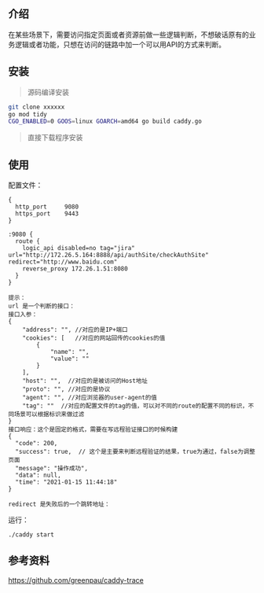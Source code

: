 ## 介绍

在某些场景下，需要访问指定页面或者资源前做一些逻辑判断，不想破话原有的业务逻辑或者功能，只想在访问的链路中加一个可以用API的方式来判断。

## 安装

> 源码编译安装

```sh
git clone xxxxxx
go mod tidy
CGO_ENABLED=0 GOOS=linux GOARCH=amd64 go build caddy.go
```

> 直接下载程序安装

## 使用

配置文件：

```
{
  http_port     9080
  https_port    9443
}

:9080 {
  route {
    logic_api disabled=no tag="jira" url="http://172.26.5.164:8888/api/authSite/checkAuthSite" redirect="http://www.baidu.com"
    reverse_proxy 172.26.1.51:8080
  }
}

提示：
url 是一个判断的接口：
接口入参：
{
	"address": "", //对应的是IP+端口
	"cookies": [   //对应的网站回传的cookies的值
		{
			"name": "",
			"value": ""
		}
	],
	"host": "",  //对应的是被访问的Host地址
	"proto": "", //对应的是协议
	"agent": "", //对应浏览器的user-agent的值
	"tag": ""  //对应的配置文件的tag的值，可以对不同的route的配置不同的标识，不同场景可以根据标识来做过滤
}
接口响应：这个是固定的格式，需要在写远程验证接口的时候构建
{
  "code": 200,
  "success": true,  // 这个是主要来判断远程验证的结果，true为通过，false为调整页面
  "message": "操作成功",
  "data": null,
  "time": "2021-01-15 11:44:18"
}

redirect 是失败后的一个跳转地址：

```



运行：

```
./caddy start
```

## 参考资料

https://github.com/greenpau/caddy-trace
